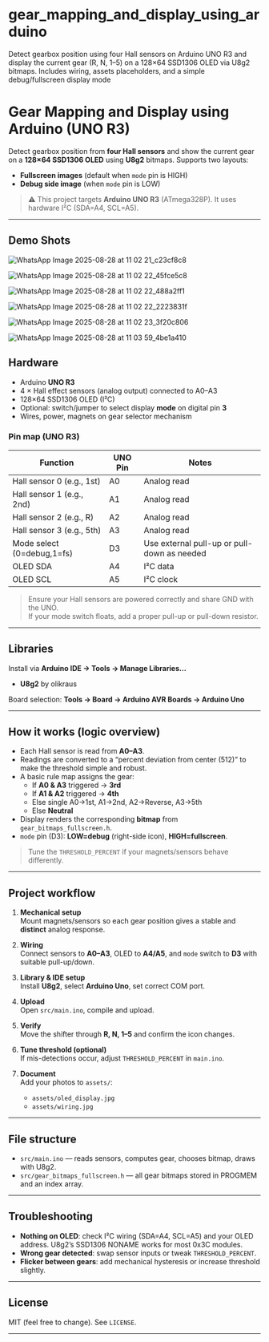 # gear_mapping_and_display_using_arduino
Detect gearbox position using four Hall sensors on Arduino UNO R3 and display the current gear (R, N, 1–5) on a 128×64 SSD1306 OLED via U8g2 bitmaps. Includes wiring, assets placeholders, and a simple debug/fullscreen display mode


# Gear Mapping and Display using Arduino (UNO R3)

Detect gearbox position from **four Hall sensors** and show the current gear on a **128×64 SSD1306 OLED** using **U8g2** bitmaps. Supports two layouts:
- **Fullscreen images** (default when `mode` pin is HIGH)
- **Debug side image** (when `mode` pin is LOW)

> ⚠️ This project targets **Arduino UNO R3** (ATmega328P). It uses hardware I²C (SDA=A4, SCL=A5).

---

## Demo Shots
![WhatsApp Image 2025-08-28 at 11 02 21_c23cf8c8](https://github.com/user-attachments/assets/78212a06-fa1b-44b8-a2df-814aa0a90e6a)

![WhatsApp Image 2025-08-28 at 11 02 22_45fce5c8](https://github.com/user-attachments/assets/5cdb3faa-6f63-4980-9384-36be34ea6141)

![WhatsApp Image 2025-08-28 at 11 02 22_488a2ff1](https://github.com/user-attachments/assets/8bf6c673-fae0-4532-b7af-6e6fd07b9cc5)

![WhatsApp Image 2025-08-28 at 11 02 22_2223831f](https://github.com/user-attachments/assets/53078548-4c3c-447a-a63e-9d90659ad83e)

![WhatsApp Image 2025-08-28 at 11 02 23_3f20c806](https://github.com/user-attachments/assets/cffab1ff-226e-441c-a34f-96080d2468b4)

![WhatsApp Image 2025-08-28 at 11 03 59_4be1a410](https://github.com/user-attachments/assets/96d5396f-579d-459c-9f26-d56a74451a8c)


## Hardware

- Arduino **UNO R3**
- 4 × Hall effect sensors (analog output) connected to A0–A3
- 128×64 SSD1306 OLED (I²C)
- Optional: switch/jumper to select display **mode** on digital pin **3**
- Wires, power, magnets on gear selector mechanism

### Pin map (UNO R3)

| Function                  | UNO Pin | Notes                                      |
|--------------------------|---------|--------------------------------------------|
| Hall sensor 0 (e.g., 1st)| A0      | Analog read                                |
| Hall sensor 1 (e.g., 2nd)| A1      | Analog read                                |
| Hall sensor 2 (e.g., R)  | A2      | Analog read                                |
| Hall sensor 3 (e.g., 5th)| A3      | Analog read                                |
| Mode select (0=debug,1=fs)| D3     | Use external pull-up or pull-down as needed|
| OLED SDA                 | A4      | I²C data                                   |
| OLED SCL                 | A5      | I²C clock                                  |

> Ensure your Hall sensors are powered correctly and share GND with the UNO.  
> If your mode switch floats, add a proper pull-up or pull-down resistor.

---

## Libraries

Install via **Arduino IDE → Tools → Manage Libraries…**

- **U8g2** by olikraus

Board selection: **Tools → Board → Arduino AVR Boards → Arduino Uno**

---

## How it works (logic overview)

- Each Hall sensor is read from **A0–A3**.
- Readings are converted to a “percent deviation from center (512)” to make the threshold simple and robust.
- A basic rule map assigns the gear:
  - If **A0 & A3** triggered → **3rd**
  - If **A1 & A2** triggered → **4th**
  - Else single A0→1st, A1→2nd, A2→Reverse, A3→5th
  - Else **Neutral**
- Display renders the corresponding **bitmap** from `gear_bitmaps_fullscreen.h`.
- `mode` pin (D3): **LOW=debug** (right-side icon), **HIGH=fullscreen**.

> Tune the `THRESHOLD_PERCENT` if your magnets/sensors behave differently.

---

## Project workflow

1. **Mechanical setup**  
   Mount magnets/sensors so each gear position gives a stable and **distinct** analog response.

2. **Wiring**  
   Connect sensors to **A0–A3**, OLED to **A4/A5**, and `mode` switch to **D3** with suitable pull-up/down.

3. **Library & IDE setup**  
   Install **U8g2**, select **Arduino Uno**, set correct COM port.

4. **Upload**  
   Open `src/main.ino`, compile and upload.

5. **Verify**  
   Move the shifter through **R, N, 1–5** and confirm the icon changes.

6. **Tune threshold (optional)**  
   If mis-detections occur, adjust `THRESHOLD_PERCENT` in `main.ino`.

7. **Document**  
   Add your photos to `assets/`:
   - `assets/oled_display.jpg`
   - `assets/wiring.jpg`

---

## File structure

- `src/main.ino` — reads sensors, computes gear, chooses bitmap, draws with U8g2.
- `src/gear_bitmaps_fullscreen.h` — all gear bitmaps stored in PROGMEM and an index array.

---

## Troubleshooting

- **Nothing on OLED**: check I²C wiring (SDA=A4, SCL=A5) and your OLED address. U8g2’s SSD1306 NONAME works for most 0x3C modules.
- **Wrong gear detected**: swap sensor inputs or tweak `THRESHOLD_PERCENT`.
- **Flicker between gears**: add mechanical hysteresis or increase threshold slightly.

---

## License

MIT (feel free to change). See `LICENSE`.

---


